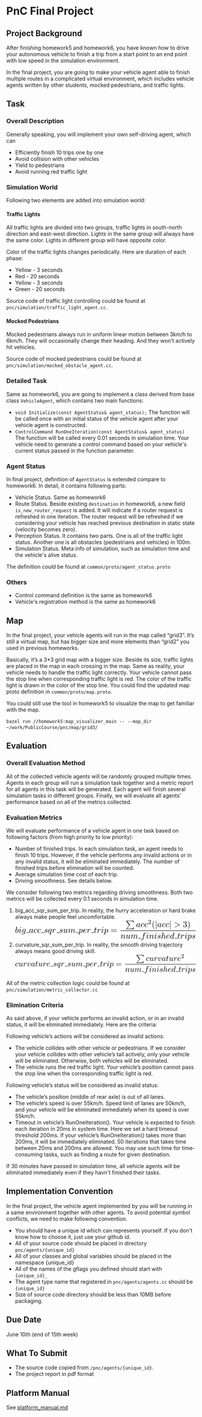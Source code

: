 # PnC Final Project 

## Project Background
After finishing homework5 and homework6, you have known how to drive your autonomous vehicle to finish a trip from a start point to an end point with low speed in the simulation environment. 

In the final project, you are going to make your vehicle agent able to finish multiple routes in a complicated virtual environment, which includes vehicle agents written by other students, mocked pedestrians, and traffic lights.  

## Task

### Overall Description

Generally speaking, you will implement your own self-driving agent, which can
* Efficiently finish 10 trips one by one 
* Avoid collision with other vehicles
* Yield to pedestrians
* Avoid running red traffic light 

### Simulation World


Following two elements are added into simulation world:

#### Traffic Lights

All traffic lights are divided into two groups, traffic lights in south-north direction and east-west direction. Lights in the same group will always have the same color. Lights in different group will have opposite color. 

Color of the traffic lights changes periodically. Here are duration of each phase:
* Yellow - 3 seconds
* Red - 20 seconds
* Yellow - 3 seconds
* Green - 20 seconds

Source code of traffic light controlling could be found at `pnc/simulation/traffic_light_agent.cc`. 


#### Mocked Pedestrians
Mocked pedestrians always run in uniform linear motion between 3km/h to 6km/h. They will occasionally change their heading. And they won't actively hit vehicles. 

Source code of mocked pedestrians could be found at `pnc/simulation/mocked_obstacle_agent.cc`. 

### Detailed Task

Same as homework6, you are going to implement a class derived from base class `VehicleAgent`, which contains two main functions:
* `void Initialize(const AgentStatus& agent_status);` The function will be called once with an initial status of the vehicle agent after your vehicle agent is constructed.
* `ControlCommand RunOneIteration(const AgentStatus& agent_status)` The function will be called every 0.01 seconds in simulation time. Your vehicle need to generate a control command based on your vehicle's current status passed in the function parameter.

### Agent Status

In final project, definition of `AgentStatus` is extended compare to homework6. In detail, it contains following parts:
* Vehicle Status. Same as homework6
* Route Status. Beside existing `destination` in homework6, a new field `is_new_router_request` is added. It will indicate if a router request is refreshed in one iteration. The router request will be refreshed if we considering your vehicle has reached previous destination in static state (velocity becomes zero). 
* Perception Status. It contains two parts. One is all of the traffic light status. Another one is all obstacles (pedestrians and vehicles) in 100m. 
* Simulation Status. Meta info of simulation, such as simulation time and the vehicle's alive status. 

The definition could be found at `common/proto/agent_status.proto`

### Others

* Control command definition is the same as homework6
* Vehicle's registration method is the same as homework6

## Map
In the final project, your vehicle agents will run in the map called “grid3”. It’s still a virtual map, but has bigger size and more elements than “grid2” you used in previous homeworks. 

Basically, it’s a 3*3 grid map with a bigger size. Beside its size, traffic lights are placed in the map in each crossing in the map. Same as reality, your vehicle needs to handle the traffic light correctly. Your vehicle cannot pass the stop line when corresponding traffic light is red. The color of the traffic light is drawn in the color of the stop line. You could find the updated map proto definition in `common/proto/map.proto`. 

You could still use the tool in homework5 to visualize the map to get familiar with the map. 
```
bazel run //homework5:map_visualizer_main -- --map_dir ~/work/PublicCourse/pnc/map/grid3/
```

## Evaluation

### Overall Evaluation Method

All of the collected vehicle agents will be randomly grouped multiple times. Agents in each group will run a simulation task together and a metric report for all agents in this task will be generated. Each agent will finish several simulation tasks in different groups. Finally, we will evaluate all agents' performance based on all of the metrics collected. 

### Evaluation Metrics

We will evaluate performance of a vehicle agent in one task based on following factors (from high priority to low priority):

* Number of finished trips. In each simulation task, an agent needs to finish 10 trips. However, if the vehicle performs any invalid actions or in any invalid status, it will be eliminated immediately. The number of finished trips before elimination will be counted. 
* Average simulation time cost of each trip. 
* Driving smoothness. See details below. 

We consider following two metrics regarding driving smoothness. Both two metrics will be collected every 0.1 seconds in simulation time. 

1. big_acc_sqr_sum_per_trip. In reality, the hurry acceleration or hard brake always make people feel uncomfortable. 
![acc](acc.png)
2. curvature_sqr_sum_per_trip. In reality, the smooth driving trajectory always means good driving skill. 
![curvature](curvature.png)

All of the metric collection logic could be found at `pnc/simulation/metric_collector.cc`

### Elimination Criteria

As said above, if your vehicle performs an invalid action, or in an invalid status, it will be eliminated immediately. Here are the criteria:

Following vehicle’s actions will be considered as invalid actions:
* The vehicle collides with other vehicle or pedestrians. If we consider your vehicle collides with other vehicle’s tail actively, only your vehicle will be eliminated. Otherwise, both vehicles will be eliminated. 
* The vehicle runs the red traffic light. Your vehicle’s position cannot pass the stop line when the corresponding traffic light is red. 

Following vehicle’s status will be considered as invalid status:
* The vehicle’s position (middle of rear axle) is out of all lanes. 
* The vehicle’s speed is over 55km/h. Speed limit of lanes are 50km/h, and your vehicle will be eliminated immediately when its speed is over 55km/h. 
* Timeout in vehicle’s RunOneIteration(). Your vehicle is expected to finish each iteration in 20ms in system time. Here we set a hard timeout threshold 200ms. If your vehicle’s RunOneIteration() takes more than 200ms, it will be immediately eliminated. 50 iterations that takes time between 20ms and 200ms are allowed. You may use such time for time-consuming tasks, such as finding a route for given destination. 

If 30 minutes have passed in simulation time, all vehicle agents will be eliminated immediately even if they havn't finished their tasks. 

## Implementation Convention
In the final project, the vehicle agent implemented by you will be running in a same environment together with other agents. To avoid potential symbol conflicts, we need to make following convention. 

* You should have a unique id which can represents yourself. If you don't know how to choose it, just use your github id. 
* All of your source code should be placed in directory `pnc/agents/{unique_id}`
* All of your classes and global variables should be placed in the namespace {unique_id}
* All of the names of the gflags you defined should start with `{unique_id}_`
* The agent type name that registered in `pnc/agents/agents.cc` should be `{unique_id}`
* Size of source code directory should be less than 10MB before packaging. 

## Due Date
June 10th (end of 15th week)

## What To Submit
* The source code copied from `/pnc/agents/{unique_id}`. 
* The project report in pdf format

## Platform Manual

See [platform_manual.md](platform_manual.md)
